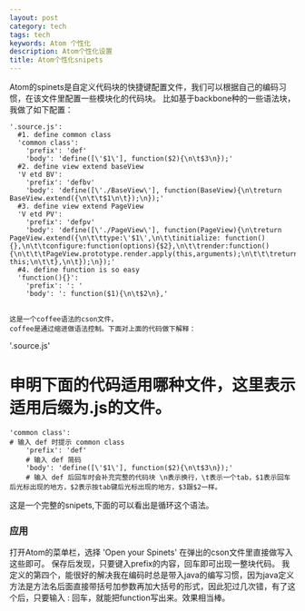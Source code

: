 ```yaml
---
layout: post
category: tech
tags: tech
keywords: Atom 个性化
description: Atom个性化设置
title: Atom个性化snipets
---
```


Atom的spinets是自定义代码块的快捷键配置文件，我们可以根据自己的编码习惯，在该文件里配置一些模块化的代码块。
比如基于backbone种的一些语法块，我做了如下配置：

```
'.source.js':
  #1. define common class
  'common class':
    'prefix': 'def'
    'body': 'define([\'$1\'], function($2){\n\t$3\n});'
  #2. define view extend baseView
  'V etd BV':
    'prefix': 'defbv'
    'body': 'define([\'./BaseView\'], function(BaseView){\n\treturn BaseView.extend({\n\t\t$1\n\t});\n});'
  #3. define view extend PageView
  'V etd PV':
    'prefix': 'defpv'
    'body': 'define([\'./PageView\'], function(PageView){\n\treturn PageView.extend({\n\t\ttype:\'$1\',\n\t\tinitialize: function(){},\n\t\tconfigure:function(options){$2},\n\t\trender:function(){\n\t\t\tPageView.prototype.render.apply(this,arguments);\n\t\t\treturn this;\n\t\t},\n\t});\n});'
  #4. define function is so easy
  'function(){}':
    'prefix': ': '
    'body': ': function($1){\n\t$2\n},'


这是一个coffee语法的cson文件，
coffee是通过缩进做语法控制。下面对上面的代码做下解释：
```
'.source.js' 
# 申明下面的代码适用哪种文件，这里表示适用后缀为.js的文件。
	'common class':
	# 输入 def 时提示 common class
		'prefix': 'def'
		# 输入 def 简码
		'body': 'define([\'$1\'], function($2){\n\t$3\n});'
		# 输入 def 后回车时会补充完整的代码块 \n表示换行，\t表示一个tab，$1表示回车后光标出现的地方，$2表示按tab键后光标出现的地方，$3跟$2一样。

这是一个完整的snipets,下面的可以看出是循环这个语法。

### 应用
打开Atom的菜单栏，选择 'Open your Spinets'
在弹出的cson文件里直接做写入这些即可。
保存后发现，只要键入prefix的内容，回车即可出现一整块代码。
我定义的第四个，能很好的解决我在编码时总是带入java的编写习惯，因为java定义方法是方法名后面直接带括号加参数再加大括号的形式，因此犯过几次错，有了这个后，只要输入 : 回车，就能把function写出来。效果相当棒。


